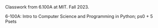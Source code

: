 Classwork from 6.100A at MIT. Fall 2023.

6-100A: Intro to Computer Science and Programming in Python; ps0 + 5 Psets
